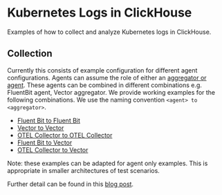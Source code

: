 # Kubernetes Logs in ClickHouse

Examples of how to collect and analyze Kubernetes logs in ClickHouse.

## Collection

Currently this consists of example configuration for different agent configurations. Agents can assume the role of either an [aggregator or agent](). These agents can be combined in different combinations e.g. FluentBit agent, Vector aggregator. We provide working examples for the following combinations. We use the naming convention `<agent> to <aggregator>`. 

- [Fluent Bit to Fluent Bit](./fluentbit_to_fluentbit)
- [Vector to Vector](./vector_to_vector)
- [OTEL Collector to OTEL Collector](./otel_to_otel)
- [Fluent Bit to Vector](./fluentbit_to_vector)
- [OTEL Collector to Vector](./otel_to_vector)

Note: these examples can be adapted for agent only examples. This is appropriate in smaller architectures of test scenarios.

Further detail can be found in this [blog post]().